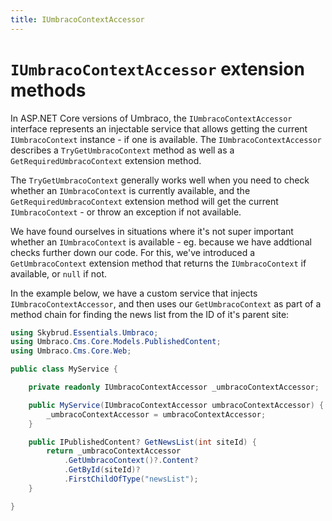 ```yaml
---
title: IUmbracoContextAccessor
---
```


# `IUmbracoContextAccessor` extension methods

In ASP.NET Core versions of Umbraco, the <code type="Umbraco.Cms.Core.Web.IUmbracoContextAccessor">IUmbracoContextAccessor</code> interface represents an injectable service that allows getting the current <code type="Umbraco.Cms.Core.Web.IUmbracoContext">IUmbracoContext</code> instance - if one is available. The <code type="Umbraco.Cms.Core.Web.IUmbracoContextAccessor">IUmbracoContextAccessor</code> describes a `TryGetUmbracoContext` method as well as a `GetRequiredUmbracoContext` extension method.

The `TryGetUmbracoContext` generally works well when you need to check whether an <code type="Umbraco.Cms.Core.Web.IUmbracoContext">IUmbracoContext</code> is currently available, and the `GetRequiredUmbracoContext` extension method will get the current <code type="Umbraco.Cms.Core.Web.IUmbracoContext">IUmbracoContext</code> - or throw an exception if not available.

We have found ourselves in situations where it's not super important whether an <code type="Umbraco.Cms.Core.Web.IUmbracoContext">IUmbracoContext</code> is available - eg. because we have addtional checks further down our code. For this, we've introduced a `GetUmbracoContext` extension method that returns the <code type="Umbraco.Cms.Core.Web.IUmbracoContext">IUmbracoContext</code> if available, or <code>null</code> if not.

In the example below, we have a custom service that injects <code type="Umbraco.Cms.Core.Web.IUmbracoContextAccessor">IUmbracoContextAccessor</code>, and then uses our `GetUmbracoContext` as part of a method chain for finding the news list from the ID of it's parent site:

```csharp
using Skybrud.Essentials.Umbraco;
using Umbraco.Cms.Core.Models.PublishedContent;
using Umbraco.Cms.Core.Web;

public class MyService {

    private readonly IUmbracoContextAccessor _umbracoContextAccessor;

    public MyService(IUmbracoContextAccessor umbracoContextAccessor) {
        _umbracoContextAccessor = umbracoContextAccessor;
    }

    public IPublishedContent? GetNewsList(int siteId) {
        return _umbracoContextAccessor
            .GetUmbracoContext()?.Content?
            .GetById(siteId)?
            .FirstChildOfType("newsList");
    }

}
```